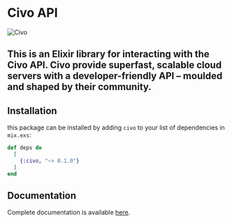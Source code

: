 # Civo API

![Civo](https://www.civo.com/assets/logo-footer-cbb3e639eee4da339cc26b27f98351fe215828f49dac3874cd036ffbb6f201c7.svg)

## This is an Elixir library for interacting with the Civo API. Civo provide superfast, scalable cloud servers with a developer-friendly API – moulded and shaped by their community.

## Installation

this package can be installed by adding `civo` to your list of dependencies in `mix.exs`:

```elixir
def deps do
  [
    {:civo, "~> 0.1.0"}
  ]
end
```

## Documentation

Complete documentation is available [here](https://hexdocs.pm/civo/).
